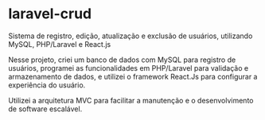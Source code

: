 # laravel-crud

Sistema de registro, edição, atualização e exclusão de usuários, utilizando MySQL, PHP/Laravel e React.js

Nesse projeto, criei um banco de dados com MySQL para registro de usuários, programei as funcionalidades em PHP/Laravel para validação e armazenamento de dados, e utilizei o framework React.Js para configurar a experiência do usuário.

Utilizei a arquitetura MVC para facilitar a manutenção e o desenvolvimento de software escalável.
